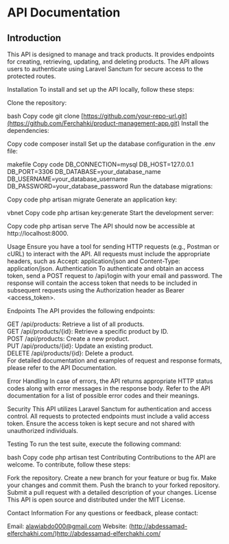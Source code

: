 # API Documentation
## Introduction

This API is designed to manage and track products. It provides endpoints for creating, retrieving, updating, and deleting products. The API allows users to authenticate using Laravel Sanctum for secure access to the protected routes.

Installation
To install and set up the API locally, follow these steps:

Clone the repository:

bash
Copy code
git clone [https://github.com/your-repo-url.git](https://github.com/Ferchahki/product-management-app.git)
Install the dependencies:

Copy code
composer install
Set up the database configuration in the .env file:

makefile
Copy code
DB_CONNECTION=mysql
DB_HOST=127.0.0.1
DB_PORT=3306
DB_DATABASE=your_database_name
DB_USERNAME=your_database_username
DB_PASSWORD=your_database_password
Run the database migrations:

Copy code
php artisan migrate
Generate an application key:

vbnet
Copy code
php artisan key:generate
Start the development server:

Copy code
php artisan serve
The API should now be accessible at http://localhost:8000.

Usage
Ensure you have a tool for sending HTTP requests (e.g., Postman or cURL) to interact with the API.
All requests must include the appropriate headers, such as Accept: application/json and Content-Type: application/json.
Authentication
To authenticate and obtain an access token, send a POST request to /api/login with your email and password. The response will contain the access token that needs to be included in subsequent requests using the Authorization header as Bearer <access_token>.

Endpoints
The API provides the following endpoints:

GET /api/products: Retrieve a list of all products.</br>
GET /api/products/{id}: Retrieve a specific product by ID.</br>
POST /api/products: Create a new product.</br>
PUT /api/products/{id}: Update an existing product.</br>
DELETE /api/products/{id}: Delete a product.</br>
For detailed documentation and examples of request and response formats, please refer to the API Documentation.

Error Handling
In case of errors, the API returns appropriate HTTP status codes along with error messages in the response body. Refer to the API documentation for a list of possible error codes and their meanings.

Security
This API utilizes Laravel Sanctum for authentication and access control. All requests to protected endpoints must include a valid access token. Ensure the access token is kept secure and not shared with unauthorized individuals.

Testing
To run the test suite, execute the following command:

bash
Copy code
php artisan test
Contributing
Contributions to the API are welcome. To contribute, follow these steps:

Fork the repository.
Create a new branch for your feature or bug fix.
Make your changes and commit them.
Push the branch to your forked repository.
Submit a pull request with a detailed description of your changes.
License
This API is open source and distributed under the MIT License.

Contact Information
For any questions or feedback, please contact:

Email: alawiabdo000@gmail.com
Website: (http://abdessamad-elferchakhi.com/)http://abdessamad-elferchakhi.com/
